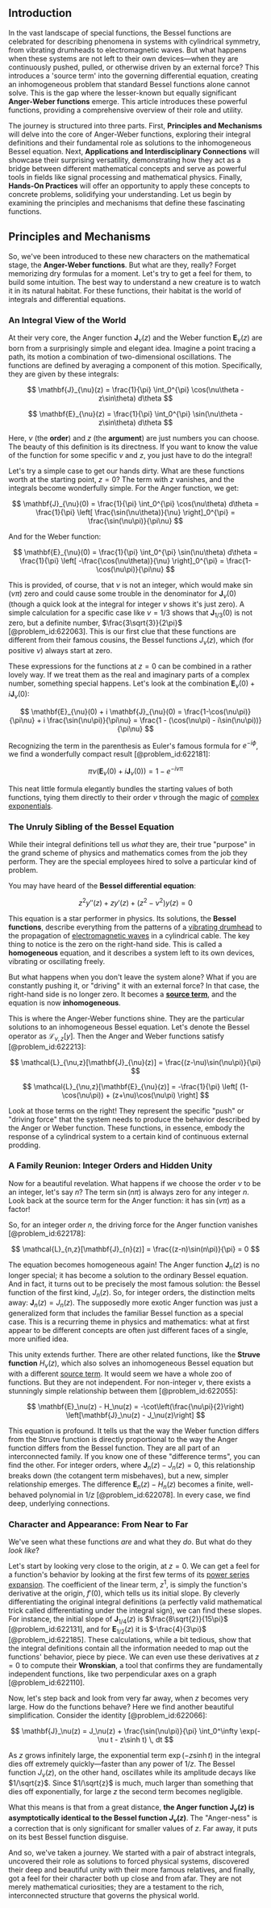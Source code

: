 ## Introduction
In the vast landscape of special functions, the Bessel functions are celebrated for describing phenomena in systems with cylindrical symmetry, from vibrating drumheads to electromagnetic waves. But what happens when these systems are not left to their own devices—when they are continuously pushed, pulled, or otherwise driven by an external force? This introduces a 'source term' into the governing differential equation, creating an inhomogeneous problem that standard Bessel functions alone cannot solve. This is the gap where the lesser-known but equally significant **Anger-Weber functions** emerge. This article introduces these powerful functions, providing a comprehensive overview of their role and utility.

The journey is structured into three parts. First, **Principles and Mechanisms** will delve into the core of Anger-Weber functions, exploring their integral definitions and their fundamental role as solutions to the inhomogeneous Bessel equation. Next, **Applications and Interdisciplinary Connections** will showcase their surprising versatility, demonstrating how they act as a bridge between different mathematical concepts and serve as powerful tools in fields like signal processing and mathematical physics. Finally, **Hands-On Practices** will offer an opportunity to apply these concepts to concrete problems, solidifying your understanding. Let us begin by examining the principles and mechanisms that define these fascinating functions.

## Principles and Mechanisms

So, we've been introduced to these new characters on the mathematical stage, the **Anger-Weber functions**. But what are they, really? Forget memorizing dry formulas for a moment. Let's try to get a feel for them, to build some intuition. The best way to understand a new creature is to watch it in its natural habitat. For these functions, their habitat is the world of integrals and differential equations.

### An Integral View of the World

At their very core, the Anger function $\mathbf{J}_{\nu}(z)$ and the Weber function $\mathbf{E}_{\nu}(z)$ are born from a surprisingly simple and elegant idea. Imagine a point tracing a path, its motion a combination of two-dimensional oscillations. The functions are defined by averaging a component of this motion. Specifically, they are given by these integrals:

$$
\mathbf{J}_{\nu}(z) = \frac{1}{\pi} \int_0^{\pi} \cos(\nu\theta - z\sin\theta) d\theta
$$

$$
\mathbf{E}_{\nu}(z) = \frac{1}{\pi} \int_0^{\pi} \sin(\nu\theta - z\sin\theta) d\theta
$$

Here, $\nu$ (the **order**) and $z$ (the **argument**) are just numbers you can choose. The beauty of this definition is its directness. If you want to know the value of the function for some specific $\nu$ and $z$, you just have to do the integral!

Let's try a simple case to get our hands dirty. What are these functions worth at the starting point, $z=0$? The term with $z$ vanishes, and the integrals become wonderfully simple. For the Anger function, we get:

$$
\mathbf{J}_{\nu}(0) = \frac{1}{\pi} \int_0^{\pi} \cos(\nu\theta) d\theta = \frac{1}{\pi} \left[ \frac{\sin(\nu\theta)}{\nu} \right]_0^{\pi} = \frac{\sin(\nu\pi)}{\pi\nu}
$$

And for the Weber function:

$$
\mathbf{E}_{\nu}(0) = \frac{1}{\pi} \int_0^{\pi} \sin(\nu\theta) d\theta = \frac{1}{\pi} \left[ -\frac{\cos(\nu\theta)}{\nu} \right]_0^{\pi} = \frac{1-\cos(\nu\pi)}{\pi\nu}
$$

This is provided, of course, that $\nu$ is not an integer, which would make $\sin(\nu\pi)$ zero and could cause some trouble in the denominator for $\mathbf{J}_{\nu}(0)$ (though a quick look at the integral for integer $\nu$ shows it's just zero). A simple calculation for a specific case like $\nu=1/3$ shows that $\mathbf{J}_{1/3}(0)$ is not zero, but a definite number, $\frac{3\sqrt{3}}{2\pi}$ [@problem_id:622063]. This is our first clue that these functions are different from their famous cousins, the Bessel functions $J_{\nu}(z)$, which (for positive $\nu$) always start at zero.

These expressions for the functions at $z=0$ can be combined in a rather lovely way. If we treat them as the real and imaginary parts of a complex number, something special happens. Let's look at the combination $\mathbf{E}_{\nu}(0) + i \mathbf{J}_{\nu}(0)$:

$$
\mathbf{E}_{\nu}(0) + i \mathbf{J}_{\nu}(0) = \frac{1-\cos(\nu\pi)}{\pi\nu} + i \frac{\sin(\nu\pi)}{\pi\nu} = \frac{1 - (\cos(\nu\pi) - i\sin(\nu\pi))}{\pi\nu}
$$

Recognizing the term in the parenthesis as Euler's famous formula for $e^{-i\phi}$, we find a wonderfully compact result [@problem_id:622181]:

$$
\pi\nu (\mathbf{E}_{\nu}(0) + i \mathbf{J}_{\nu}(0)) = 1 - e^{-i\nu\pi}
$$

This neat little formula elegantly bundles the starting values of both functions, tying them directly to their order $\nu$ through the magic of [complex exponentials](@article_id:197674).

### The Unruly Sibling of the Bessel Equation

While their integral definitions tell us *what* they are, their true "purpose" in the grand scheme of physics and mathematics comes from the job they perform. They are the special employees hired to solve a particular kind of problem.

You may have heard of the **Bessel differential equation**:

$$
z^2 y''(z) + z y'(z) + (z^2 - \nu^2) y(z) = 0
$$

This equation is a star performer in physics. Its solutions, the **Bessel functions**, describe everything from the patterns of a [vibrating drumhead](@article_id:175992) to the propagation of [electromagnetic waves](@article_id:268591) in a cylindrical cable. The key thing to notice is the zero on the right-hand side. This is called a **homogeneous** equation, and it describes a system left to its own devices, vibrating or oscillating freely.

But what happens when you don't leave the system alone? What if you are constantly pushing it, or "driving" it with an external force? In that case, the right-hand side is no longer zero. It becomes a **[source term](@article_id:268617)**, and the equation is now **inhomogeneous**.

This is where the Anger-Weber functions shine. They are the particular solutions to an inhomogeneous Bessel equation. Let's denote the Bessel operator as $\mathcal{L}_{\nu,z}[y]$. Then the Anger and Weber functions satisfy [@problem_id:622213]:

$$
\mathcal{L}_{\nu,z}[\mathbf{J}_{\nu}(z)] = \frac{(z-\nu)\sin(\nu\pi)}{\pi}
$$

$$
\mathcal{L}_{\nu,z}[\mathbf{E}_{\nu}(z)] = -\frac{1}{\pi} \left[ (1-\cos(\nu\pi)) + (z+\nu)\cos(\nu\pi) \right]
$$

Look at those terms on the right! They represent the specific "push" or "driving force" that the system needs to produce the behavior described by the Anger or Weber function. These functions, in essence, embody the response of a cylindrical system to a certain kind of continuous external prodding.

### A Family Reunion: Integer Orders and Hidden Unity

Now for a beautiful revelation. What happens if we choose the order $\nu$ to be an integer, let's say $n$? The term $\sin(n\pi)$ is always zero for any integer $n$. Look back at the source term for the Anger function: it has $\sin(\nu\pi)$ as a factor!

So, for an integer order $n$, the driving force for the Anger function vanishes [@problem_id:622178]:

$$
\mathcal{L}_{n,z}[\mathbf{J}_{n}(z)] = \frac{(z-n)\sin(n\pi)}{\pi} = 0
$$

The equation becomes homogeneous again! The Anger function $\mathbf{J}_n(z)$ is no longer special; it has become a solution to the ordinary Bessel equation. And in fact, it turns out to be precisely the most famous solution: the Bessel function of the first kind, $J_n(z)$. So, for integer orders, the distinction melts away: $\mathbf{J}_n(z) = J_n(z)$. The supposedly more exotic Anger function was just a generalized form that includes the familiar Bessel function as a special case. This is a recurring theme in physics and mathematics: what at first appear to be different concepts are often just different faces of a single, more unified idea.

This unity extends further. There are other related functions, like the **Struve function** $H_{\nu}(z)$, which also solves an inhomogeneous Bessel equation but with a different [source term](@article_id:268617). It would seem we have a whole zoo of functions. But they are not independent. For non-integer $\nu$, there exists a stunningly simple relationship between them [@problem_id:622055]:

$$
\mathbf{E}_\nu(z) - H_\nu(z) = -\cot\left(\frac{\nu\pi}{2}\right) \left[\mathbf{J}_\nu(z) - J_\nu(z)\right]
$$

This equation is profound. It tells us that the way the Weber function differs from the Struve function is directly proportional to the way the Anger function differs from the Bessel function. They are all part of an interconnected family. If you know one of these "difference terms", you can find the other. For integer orders, where $\mathbf{J}_n(z) - J_n(z) = 0$, this relationship breaks down (the cotangent term misbehaves), but a new, simpler relationship emerges. The difference $\mathbf{E}_n(z) - H_n(z)$ becomes a finite, well-behaved polynomial in $1/z$ [@problem_id:622078]. In every case, we find deep, underlying connections.

### Character and Appearance: From Near to Far

We've seen what these functions *are* and what they *do*. But what do they *look like*?

Let's start by looking very close to the origin, at $z=0$. We can get a feel for a function's behavior by looking at the first few terms of its [power series expansion](@article_id:272831). The coefficient of the linear term, $z^1$, is simply the function's derivative at the origin, $f'(0)$, which tells us its initial slope. By cleverly differentiating the original integral definitions (a perfectly valid mathematical trick called differentiating under the integral sign), we can find these slopes. For instance, the initial slope of $\mathbf{J}_{1/4}(z)$ is $\frac{8\sqrt{2}}{15\pi}$ [@problem_id:622131], and for $\mathbf{E}_{1/2}(z)$ it is $-\frac{4}{3\pi}$ [@problem_id:622185]. These calculations, while a bit tedious, show that the integral definitions contain all the information needed to map out the functions' behavior, piece by piece. We can even use these derivatives at $z=0$ to compute their **Wronskian**, a tool that confirms they are fundamentally independent functions, like two perpendicular axes on a graph [@problem_id:622110].

Now, let's step back and look from very far away, when $z$ becomes very large. How do the functions behave? Here we find another beautiful simplification. Consider the identity [@problem_id:622066]:

$$
\mathbf{J}_\nu(z) = J_\nu(z) + \frac{\sin(\nu\pi)}{\pi} \int_0^\infty \exp(-\nu t - z\sinh t) \, dt
$$

As $z$ grows infinitely large, the exponential term $\exp(-z \sinh t)$ in the integral dies off extremely quickly—faster than any power of $1/z$. The Bessel function $J_\nu(z)$, on the other hand, oscillates while its amplitude decays like $1/\sqrt{z}$. Since $1/\sqrt{z}$ is much, much larger than something that dies off exponentially, for large $z$ the second term becomes negligible.

What this means is that from a great distance, **the Anger function $\mathbf{J}_\nu(z)$ is asymptotically identical to the Bessel function $J_\nu(z)$**. The "Anger-ness" is a correction that is only significant for smaller values of $z$. Far away, it puts on its best Bessel function disguise.

And so, we've taken a journey. We started with a pair of abstract integrals, uncovered their role as solutions to forced physical systems, discovered their deep and beautiful unity with their more famous relatives, and finally, got a feel for their character both up close and from afar. They are not merely mathematical curiosities; they are a testament to the rich, interconnected structure that governs the physical world.